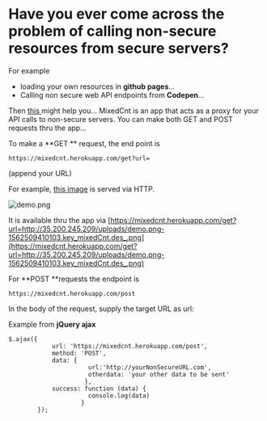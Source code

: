 # Have you ever come across the problem of calling non-secure resources from secure servers?

For example 
- loading your own resources in **github pages**...
- Calling non secure web API endpoints from **Codepen**...

Then  [this ](https://mixedcnt.herokuapp.com) might help you...
MixedCnt is an app that acts as a proxy for your API calls to non-secure servers.
You can make both GET and POST requests thru the app...

To make a **GET ** request, the end point is 
``` 
https://mixedcnt.herokuapp.com/get?url=
``` 
(append your URL)

For example, [this image](http://35.200.245.209/uploads/demo.png-1562509410103.key_mixedCnt.des_.png)  is served via HTTP.


![demo.png](https://cdn.hashnode.com/res/hashnode/image/upload/v1562510008165/E8VC8dG0I.png)

It is available thru the app via  [https://mixedcnt.herokuapp.com/get?url=http://35.200.245.209/uploads/demo.png-1562509410103.key_mixedCnt.des_.png](https://mixedcnt.herokuapp.com/get?url=http://35.200.245.209/uploads/demo.png-1562509410103.key_mixedCnt.des_.png) 

For **POST **requests the endpoint is 

```
https://mixedcnt.herokuapp.com/post
``` 

In the body of the request, supply the target URL as url:<your url>

Example from **jQuery ajax**
 
```
$.ajax({
            url: 'https://mixedcnt.herokuapp.com/post',
            method: 'POST',
            data: {
                      url:'http://yourNonSecureURL.com',
                      otherdata: 'your other data to be sent'
                     },
            success: function (data) {
                      console.log(data)
                    }
        });
``` 





